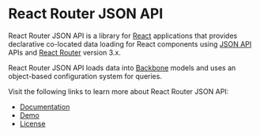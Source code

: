 # React Router JSON API

React Router JSON API is a library for
[React](https://facebook.github.io/react/) applications that provides
declarative co-located data loading for React components using [JSON
API](http://jsonapi.org) APIs and [React
Router](https://github.com/ReactTraining/react-router/tree/v3) version 3.x.

React Router JSON API loads data into [Backbone](http://backbonejs.org) models
and uses an object-based configuration system for queries.

Visit the following links to learn more about React Router JSON API:

* [Documentation](http://github.com/appmagine/react-router-jsonapi/tree/master/docs/Main.md)
* [Demo](http://appmagine.github.io/react-router-json-api/)
* [License](http://github.com/appmagine/react-router-json-api/tree/master/LICENSE)
